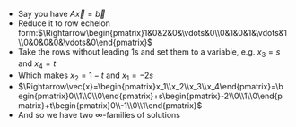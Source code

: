 - Say you have $A\vec{x}=\vec{b}$
- Reduce it to row echelon form:$\Rightarrow\begin{pmatrix}1&0&2&0&\vdots&0\\0&1&0&1&\vdots&1\\0&0&0&0&\vdots&0\end{pmatrix}$
- Take the rows without leading 1s and set them to a variable, e.g. $x_3=s$ and $x_4=t$
- Which makes $x_2=1-t$ and $x_1=-2s$
- $\Rightarrow\vec{x}=\begin{pmatrix}x_1\\x_2\\x_3\\x_4\end{pmatrix}=\begin{pmatrix}0\\1\\0\\0\end{pmatrix}+s\begin{pmatrix}-2\\0\\1\\0\end{pmatrix}+t\begin{pmatrix}0\\-1\\0\\1\end{pmatrix}$
- And so we have two $\infty$-families of solutions